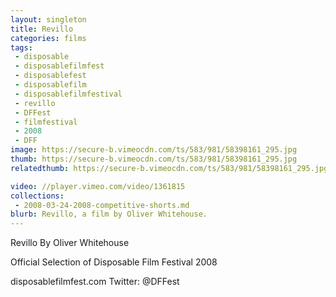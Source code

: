 ```yaml
---
layout: singleton
title: Revillo
categories: films
tags:
 - disposable
 - disposablefilmfest
 - disposablefest
 - disposablefilm
 - disposablefilmfestival
 - revillo
 - DFFest
 - filmfestival
 - 2008
 - DFF
image: https://secure-b.vimeocdn.com/ts/583/981/58398161_295.jpg
thumb: https://secure-b.vimeocdn.com/ts/583/981/58398161_295.jpg
relatedthumb: https://secure-b.vimeocdn.com/ts/583/981/58398161_295.jpg

video: //player.vimeo.com/video/1361815
collections:
 - 2008-03-24-2008-competitive-shorts.md
blurb: Revillo, a film by Oliver Whitehouse.
---
```


Revillo
By Oliver Whitehouse

Official Selection of Disposable Film Festival 2008

disposablefilmfest.com
Twitter: @DFFest